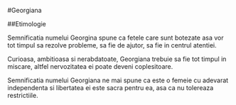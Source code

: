 #Georgiana

##Etimologie

Semnificatia numelui Georgina spune ca fetele care sunt botezate asa vor tot timpul sa rezolve probleme, sa fie de ajutor, sa fie in centrul atentiei.

Curioasa, ambitioasa si nerabdatoate, Georgiana trebuie sa fie tot timpul in miscare, altfel nervozitatea ei poate deveni coplesitoare.

Semnificatia numelui Georgiana ne mai spune ca este o femeie cu adevarat independenta si libertatea ei este sacra pentru ea, asa ca nu tolereaza restrictiile.